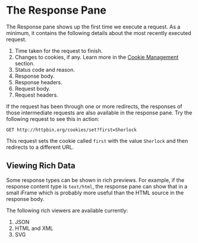 # The Response Pane

The Response pane shows up the first time we execute a request. As a minimum, it contains the following details about
the most recently executed request.

1. Time taken for the request to finish.
1. Changes to cookies, if any. Learn more in the [Cookie Management](cookie-management.md) section.
1. Status code and reason.
1. Response body.
1. Response headers.
1. Request body.
1. Request headers.

If the request has been through one or more redirects, the responses of those intermediate requests are also available
in the response pane. Try the following request to see this in action:

```
GET http://httpbin.org/cookies/set?first=Sherlock
```

This request sets the cookie called `first` with the value `Sherlock` and then redirects to a different URL.

## Viewing Rich Data

Some response types can be shown in rich previews. For example, if the response content type is `text/html`, the
response pane can show that in a small iFrame which is probably more useful than the HTML source in the response body.

The following rich viewers are available currently:

1. JSON
1. HTML and XML
1. SVG
